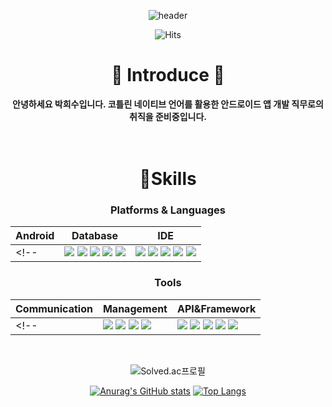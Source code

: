 <div align="center">
  
![header](https://capsule-render.vercel.app/api?type=waving&color=timeAuto&text=heesoo-park%20github&fontColor=FFFFFF&desc=Android&descAlign=83&descAlignY=80)

![Hits](https://hits.seeyoufarm.com/api/count/incr/badge.svg?url=https%3A%2F%2Fgithub.com%2Fheesoo-park&count_bg=%2379C83D&title_bg=%23555555&icon=&icon_color=%23E7E7E7&title=hits&edge_flat=false)

# 🙌 Introduce 🙌 
<b> 안녕하세요 박희수입니다. 코틀린 네이티브 언어를 활용한 안드로이드 앱 개발 직무로의 취직을 준비중입니다. </b>    
<br>
<br>

# 💪Skills
### Platforms & Languages

| Android | Database | IDE |
| --- | --- | --- |
<!-- |  <span><img src="https://img.shields.io/badge/JAVA-%23ED8B00.svg?style=for-the-badge&logo=JAVA&logoColor=white&style=Flat"/></span> <span><img src="https://img.shields.io/badge/-JSP-red"/></span> <span><img src="https://img.shields.io/badge/Spring-%236DB33F.svg?style=Flat&logo=spring&logoColor=white"/></span> <span><img src="https://img.shields.io/badge/SpringBoot-%230ABF53.svg?style=Flat&logo=springboot&logoColor=white"/></span> <span><img src="https://img.shields.io/badge/JSON-00000?style=round-square&logo=JSON&logoColor=black"/></span> | <span><img src="https://img.shields.io/badge/Oracle-9F1D20.svg?style=round-square&logo=mysql&logoColor=white"/></span> <span><img src="https://img.shields.io/badge/Tibero-00CCBC.svg?style=round-square&logo=Tibero&logoColor=white"/></span> <span><img src="https://img.shields.io/badge/MySQL-%2300f.svg?style=round-square&logo=mysql&logoColor=white"/></span> <span><img src="https://img.shields.io/badge/MariaDB-1F305F?style=round-square&logo=mariadb&logoColor=white"/></span> <span><img src="https://img.shields.io/badge/PostgreSQL-4169E1.svg?style=round-square&logo=PostgreSQL&logoColor=white"/></span> | <span><img src="https://img.shields.io/badge/Eclipse-2C2255.svg?style=round-square&logo=Eclipse&logoColor=white"/></span> <span><img src="https://img.shields.io/badge/Egov-003366.svg?style=round-square&logo=Egov&logoColor=white"/></span> <span><img src="https://img.shields.io/badge/Visual Studio Code-007ACC.svg?style=round-square&logo=Visual Studio Code&logoColor=white"/></span> <br> <span><img src="https://img.shields.io/badge/IntelliJ-000000.svg?style=round-square&logo=IntelliJ IDEA&logoColor=white"/></span> <span><img src="https://img.shields.io/badge/-DBeaver-brightgreen"/></span> <span><img src="https://img.shields.io/badge/tbAdmin-3A75BD.svg?style=round-square&logo=tbAdmin&logoColor=white"/></span> <span><img src="https://img.shields.io/badge/pgAdmin-CC6699.svg?style=round-square&logo=tbAdmin&logoColor=white"/></span> <span><img src="https://img.shields.io/badge/SourceTree-0052CC.svg?style=round-square&logo=SourceTree&logoColor=white"/></span> <span><img src="https://img.shields.io/badge/Postman-FF6C37.svg?style=round-square&logo=Postman&logoColor=white"/></span> | -->

### Tools

| Communication | Management | API&Framework |
| --- | --- | --- |
<!-- | <span><img src="https://img.shields.io/badge/Slack-4A154B.svg?style=round-square&logo=Slack&logoColor=white"/></span> <span><img src="https://img.shields.io/badge/Discord-5865F2?style=round-square&logo=Discord&logoColor=black"/></span> <span><img src="https://img.shields.io/badge/Figma-%23F24E1E.svg?style=Flat&logo=Figma&logoColor=white"/></span> <span><img src="https://img.shields.io/badge/Zoom-2D8CFF?style=Flat&logo=zoom&logoColor=white"/></span> | <span><img src="https://img.shields.io/badge/Git-F05032?style=round-square&logo=Git&logoColor=black"/></span> <span><img src="https://img.shields.io/badge/Git Hub-181717?style=round-square&logo=GitHub&logoColor=black"/></span> <span><img src="https://img.shields.io/badge/Maven-C71A36?style=Flat&logo=Apache%20Maven&logoColor=white"/></span> <span><img src="https://img.shields.io/badge/Gradle-02303A?style=round-square&logo=Gradle&logoColor=black"/></span> <span><img src="https://img.shields.io/badge/Google%20Drive-4285F4?style=Flat&logo=googledrive&logoColor=white"/></span> | <span><img src="https://img.shields.io/badge/-REST-006600"/><span> <span><img src="https://img.shields.io/badge/-bootpay-66595C"/><span> <span><img src="https://img.shields.io/badge/-coolSMS-40AEF0"/></span> <span><img src="https://img.shields.io/badge/-JavaMail-0B2C4A"/></span> <span><img src="https://img.shields.io/badge/-KakaoMap-yellow"/></span> <span><img src="https://img.shields.io/badge/-Quartz-FF9A00"/></span> <span><img src="https://img.shields.io/badge/-Mybatis-EE2E24"/></span> | -->

</br>

![Solved.ac프로필](http://mazassumnida.wtf/api/generate_badge?boj=gksksla1emd)

[![Anurag's GitHub stats](https://github-readme-stats.vercel.app/api?username=heesoo-park&show_icons=true&theme=buefy&border_radius=20&line_height=40&include_all_commits=true)](https://github.com/anuraghazra/github-readme-stats)
[![Top Langs](https://github-readme-stats.vercel.app/api/top-langs/?username=heesoo-park&border_radius=20)](https://github.com/anuraghazra/github-readme-stats)

</div>
<!--
**heesoo-park/heesoo-park** is a ✨ _special_ ✨ repository because its `README.md` (this file) appears on your GitHub profile.

Here are some ideas to get you started:

- 🔭 I’m currently working on ...
- 🌱 I’m currently learning ...
- 👯 I’m looking to collaborate on ...
- 🤔 I’m looking for help with ...
- 💬 Ask me about ...
- 📫 How to reach me: ...
- 😄 Pronouns: ...
- ⚡ Fun fact: ...
-->
